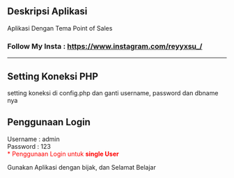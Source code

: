 ## Deskripsi Aplikasi 
Aplikasi Dengan Tema Point of Sales


### Follow My Insta : <a href="https://www.instagram.com/reyyxsu_/">https://www.instagram.com/reyyxsu_/</a>


<hr>

## Setting Koneksi PHP
setting koneksi di config.php dan ganti username, password dan dbname nya

## Penggunaan Login
Username : admin
<br/>
Password : 123
<br>
<span style="color:red">* Penggunaan Login untuk <b>single User</b> </span>




Gunakan Aplikasi dengan bijak, dan Selamat Belajar
